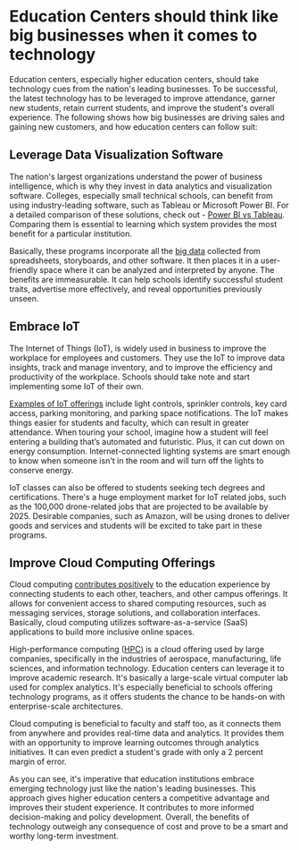# Education Centers should think like big businesses when it comes to technology

Education centers, especially higher education centers, should take technology cues from the nation's leading businesses. To be successful, the latest technology has to be leveraged to improve attendance, garner new students, retain current students, and improve the student's overall experience. The following shows how big businesses are driving sales and gaining new customers, and how education centers can follow suit:

## Leverage Data Visualization Software

The nation's largest organizations understand the power of business intelligence, which is why they invest in data analytics and visualization software. Colleges, especially small technical schools, can benefit from using industry-leading software, such as Tableau or Microsoft Power BI. For a detailed comparison of these solutions, check out - <a href="https://selecthub.com/business-intelligence/tableau-vs-qlikview-vs-microsoft-power-bi/">Power BI vs Tableau</a>. Comparing them is essential to learning which system provides the most benefit for a particular institution.

Basically, these programs incorporate all the <a href="http://www.emergingedtech.com/2016/05/skills-higher-education-must-prepare-for-big-data/">big data</a> collected from spreadsheets, storyboards, and other software. It then places it in a user-friendly space where it can be analyzed and interpreted by anyone. The benefits are immeasurable. It can help schools identify successful student traits, advertise more effectively, and reveal opportunities previously unseen.

## Embrace IoT

The Internet of Things (IoT), is widely used in business to improve the workplace for employees and customers. They use the IoT to improve data insights, track and manage inventory, and to improve the efficiency and productivity of the workplace. Schools should take note and start implementing some IoT of their own.

<a href="https://beebom.com/examples-of-internet-of-things-technology/">Examples of IoT offerings</a> include light controls, sprinkler controls, key card access, parking monitoring, and parking space notifications. The IoT makes things easier for students and faculty, which can result in greater attendance. When touring your school, imagine how a student will feel entering a building that’s automated and futuristic. Plus, it can cut down on energy consumption. Internet-connected lighting systems are smart enough to know when someone isn't in the room and will turn off the lights to conserve energy.

IoT classes can also be offered to students seeking tech degrees and certifications. There's a huge employment market for IoT related jobs, such as the 100,000 drone-related jobs that are projected to be available by 2025. Desirable companies, such as Amazon, will be using drones to deliver goods and services and students will be excited to take part in these programs.

## Improve Cloud Computing Offerings

Cloud computing <a href="https://www.ibm.com/blogs/cloud-computing/2014/08/five-ways-cloud-is-enhancing-higher-education/">contributes positively</a> to the education experience by connecting students to each other, teachers, and other campus offerings. It allows for convenient access to shared computing resources, such as messaging services, storage solutions, and collaboration interfaces. Basically, cloud computing utilizes software-as-a-service (SaaS) applications to build more inclusive online spaces.

High-performance computing (<a href="https://www.top500.org/news/why-we-care-about-industrial-hpc/">HPC</a>) is a cloud offering used by large companies, specifically in the industries of aerospace, manufacturing, life sciences, and information technology. Education centers can leverage it to improve academic research. It's basically a large-scale virtual computer lab used for complex analytics. It's especially beneficial to schools offering technology programs, as it offers students the chance to be hands-on with enterprise-scale architectures.

Cloud computing is beneficial to faculty and staff too, as it connects them from anywhere and provides real-time data and analytics. It provides them with an opportunity to improve learning outcomes through analytics initiatives. It can even predict a student's grade with only a 2 percent margin of error.

As you can see, it's imperative that education institutions embrace emerging technology just like the nation's leading businesses. This approach gives higher education centers a competitive advantage and improves their student experience. It contributes to more informed decision-making and policy development. Overall, the benefits of technology outweigh any consequence of cost and prove to be a smart and worthy long-term investment.